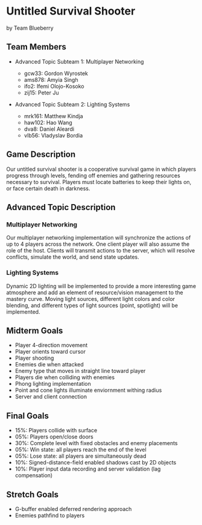 # Untitled Survival Shooter
by Team Blueberry

## Team Members
* Advanced Topic Subteam 1: Multiplayer Networking
	* gcw33: Gordon Wyrostek
	* ams878: Amyia Singh
	* ifo2: Ifemi Olojo-Kosoko
	* zij15: Peter Ju

* Advanced Topic Subteam 2: Lighting Systems
	* mrk161: Matthew Kindja
	* haw102: Hao Wang
	* dva8: Daniel Aleardi
	* vlb56: Vladyslav Bordia

## Game Description

Our untitled survival shooter is a cooperative survival game in which
players progress through levels, fending off enemies and gathering resources necessary to survival.
Players must locate batteries to keep their lights on, or face certain death in darkness.

## Advanced Topic Description

### Multiplayer Networking

Our multiplayer networking implementation will synchronize the actions of up to 4 players across the network.
One client player will also assume the role of the host. Clients will transmit actions to the server, which
will resolve conflicts, simulate the world, and send state updates.

### Lighting Systems

Dynamic 2D lighting will be implemented to provide a more interesting game atmosphere and add an element of
resource/vision management to the mastery curve. Moving light sources, different light colors and color 
blending, and different types of light sources (point, spotlight) will be implemented.

## Midterm Goals

* Player 4-direction movement
* Player orients toward cursor
* Player shooting
* Enemies die when attacked
* Enemy type that moves in straight line toward player
* Players die when colliding with enemies
* Phong lighting implementation
* Point and cone lights illuminate enviornment withing radius
* Server and client connection

## Final Goals

* 15%: Players collide with surface
* 05%: Players open/close doors
* 30%: Complete level with fixed obstacles and enemy placements
* 05%: Win state: all players reach the end of the level
* 05%: Lose state: all players are simultaneously dead
* 10%: Signed-distance-field enabled shadows cast by 2D objects
* 10%: Player input data recording and server validation (lag compensation)

## Stretch Goals

* G-buffer enabled deferred rendering approach
* Enemies pathfind to players
